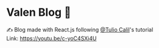 # Valen Blog 💛
✍️ Blog made with React.js following <a href="https://github.com/tuliocll" target="_blank">@Tulio Calil</a>'s tutorial
<br />
Link: https://youtu.be/c-yoC4SXi4U

